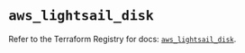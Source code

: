# `aws_lightsail_disk`

Refer to the Terraform Registry for docs: [`aws_lightsail_disk`](https://registry.terraform.io/providers/hashicorp/aws/6.0.0/docs/resources/lightsail_disk).
